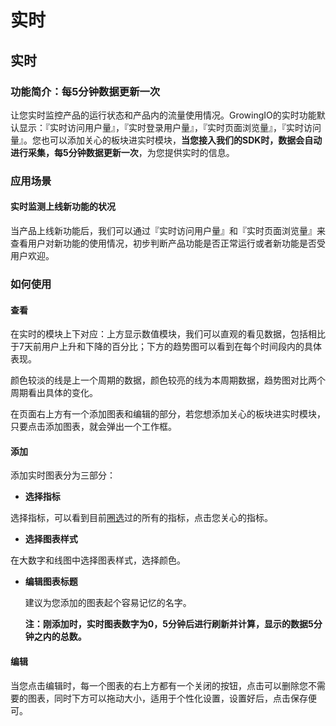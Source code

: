 # 实时

## 实时 <a id="&#x5B9E;&#x65F6;"></a>

### 功能简介：每5分钟数据更新一次 <a id="&#x529F;&#x80FD;&#x7B80;&#x4ECB;"></a>

让您实时监控产品的运行状态和产品内的流量使用情况。GrowingIO的实时功能默认显示：『实时访问用户量』，『实时登录用户量』，『实时页面浏览量』，『实时访问量』。您也可以添加关心的板块进实时模块，**当您接入我们的SDK时，数据会自动进行采集，每5分钟数据更新一次**，为您提供实时的信息。

### 应用场景 <a id="&#x5E94;&#x7528;&#x573A;&#x666F;"></a>

#### 实时监测上线新功能的状况 <a id="&#x6848;&#x4F8B;&#x4E00;&#xFF1A;&#x901A;&#x8FC7;&#x5B9E;&#x65F6;&#x529F;&#x80FD;&#x8FDB;&#x884C;&#x6D3B;&#x52A8;&#x5185;&#x5BB9;&#x4F18;&#x5316;"></a>

当产品上线新功能后，我们可以通过『实时访问用户量』和『实时页面浏览量』来查看用户对新功能的使用情况，初步判断产品功能是否正常运行或者新功能是否受用户欢迎。

### 如何使用 <a id="&#x5982;&#x4F55;&#x4F7F;&#x7528;"></a>

#### 查看 <a id="&#x67E5;&#x770B;"></a>

在实时的模块上下对应：上方显示数值模块，我们可以直观的看见数据，包括相比于7天前用户上升和下降的百分比；下方的趋势图可以看到在每个时间段内的具体表现。

颜色较淡的线是上一个周期的数据，颜色较亮的线为本周期数据，趋势图对比两个周期看出具体的变化。

在页面右上方有一个添加图表和编辑的部分，若您想添加关心的板块进实时模块，只要点击添加图表，就会弹出一个工作框。

#### 添加 <a id="&#x6DFB;&#x52A0;"></a>

添加实时图表分为三部分：

* **选择指标**

选择指标，可以看到目前[圈选](../metric-definition/)过的所有的指标，点击您关心的指标。

* **选择图表样式**

在大数字和线图中选择图表样式，选择颜色。

* **编辑图表标题**

  建议为您添加的图表起个容易记忆的名字。

  **注：刚添加时，实时图表数字为0，5分钟后进行刷新并计算，显示的数据5分钟之内的总数。**

#### 编辑 <a id="&#x7F16;&#x8F91;"></a>

当您点击编辑时，每一个图表的右上方都有一个关闭的按钮，点击可以删除您不需要的图表，同时下方可以拖动大小，适用于个性化设置，设置好后，点击保存便可。  
  


